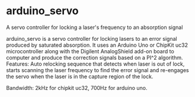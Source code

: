 # arduino_servo
A servo controller for locking a laser's frequency to an absorption signal

arduino_servo is a servo controller for locking lasers to an error signal produced by saturated absorption. It uses an Arduino Uno or ChipKit uc32 microcontroller along with the Digilent AnalogShield add-on board to computer and produce the correction signals based on a PI^2 algorithm. 
Features: Auto relocking sequence that detects when laser is out of lock, starts scanning the laser frequency to find the error signal and re-engages the servo when the laser is in the capture region of the lock.

Bandwidth: 2kHz for chipkit uc32, 700Hz for arduino uno. 
